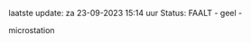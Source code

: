 laatste update: 
za 23-09-2023 15:14   uur 
Status: FAALT - geel - 
<div class="service Y">microstation</div>